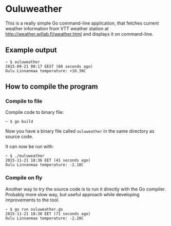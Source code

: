 # Ouluweather

This is a really simple Go command-line application, that fetches current weather
information from VTT weather station at http://weather.willab.fi/weather.html and displays it on command-line.


## Example output

```
~ $ ouluweather
2015-09-21 00:17 EEST (60 seconds ago)
Oulu Linnanmaa temperature: +10.30C
```


## How to compile the program

### Compile to file

Compile code to binary file:

```
~ $ go build
```

Now you have a binary file called `ouluweather` in the same directory as source code.

It can now be run with:

```
~ $ ./ouluweather
2015-11-21 18:36 EET (41 seconds ago)
Oulu Linnanmaa temperature: -2.10C
```


### Compile on fly

Another way to try the source code is to run it directly with the Go compiler.
Probably more slow way, but useful approach while developing improvements to the tool.

```
~ $ go run ouluweather.go
2015-11-21 18:38 EET (71 seconds ago)
Oulu Linnanmaa temperature: -2.20C
```

